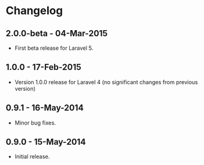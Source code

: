 # Changelog

## 2.0.0-beta - 04-Mar-2015

- First beta release for Laravel 5.


## 1.0.0 - 17-Feb-2015

- Version 1.0.0 release for Laravel 4 (no significant changes from previous version)


## 0.9.1 - 16-May-2014

- Minor bug fixes.


## 0.9.0 - 15-May-2014

- Initial release.
